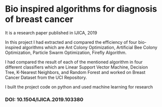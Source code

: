 # Bio inspired algorithms for diagnosis of breast cancer
It is a research paper published in IJICA, 2019

In this project I had extracted and compared the efficiency of four bio-inspired algorithms which are Ant Colony Optimization, Artificial Bee Colony Optimization, Particle Swarm Optimization, Firefly Algorithm.     

I had compared the result of each of the mentioned algorithm in four different classifiers which are Linear Support Vector Machine, Decision Tree, K-Nearest Neighbors, and Random Forest and worked on Breast Cancer Dataset from the UCI Repository.    

I built the project code on python and used machine learning for research

### DOI:          10.1504/IJICA.2019.103380
